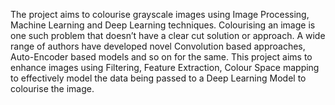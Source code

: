 The project aims to colourise grayscale images
using Image Processing, Machine Learning and Deep Learning
techniques. Colourising an image is one such problem that
doesn’t have a clear cut solution or approach. A wide range
of authors have developed novel Convolution based approaches,
Auto-Encoder based models and so on for the same. This project
aims to enhance images using Filtering, Feature Extraction,
Colour Space mapping to effectively model the data being passed
to a Deep Learning Model to colourise the image.
